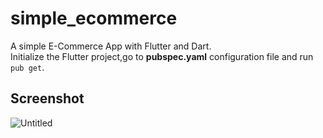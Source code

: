 # simple_ecommerce

A simple E-Commerce App with Flutter and Dart.<br>
Initialize the Flutter project,go to <strong>pubspec.yaml</strong> configuration file and run <code>pub get</code>.

## Screenshot


![Untitled](https://github.com/kkornelius/flutter-ecommerce-simple-app/assets/171548307/b1417e55-3ade-47e7-85ee-8bb4f41460bc)
